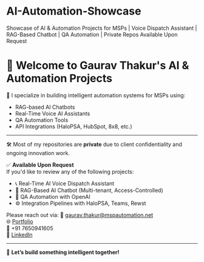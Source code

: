 # AI-Automation-Showcase
Showcase of AI &amp; Automation Projects for MSPs | Voice Dispatch Assistant | RAG-Based Chatbot | QA Automation | Private Repos Available Upon Request

# 👋 Welcome to Gaurav Thakur's AI & Automation Projects

🚀 I specialize in building intelligent automation systems for MSPs using:
- RAG-based AI Chatbots
- Real-Time Voice AI Assistants
- QA Automation Tools
- API Integrations (HaloPSA, HubSpot, 8x8, etc.)

---

🛠 Most of my repositories are **private** due to client confidentiality and ongoing innovation work.

✅ **Available Upon Request**  
If you'd like to review any of the following projects:
- 📞 Real-Time AI Voice Dispatch Assistant
- 💬 RAG-Based AI Chatbot (Multi-tenant, Access-Controlled)
- 🧠 QA Automation with OpenAI
- ⚙️ Integration Pipelines with HaloPSA, Teams, Rewst

Please reach out via:
📧 gaurav.thakur@mspautomation.net  
🌐 [Portfolio](https://gauravthakur.mspautomation.net)  
📱 +91 7650941605  
💼 [LinkedIn](https://www.linkedin.com/in/gaurav-thakur-91509923a)

---

🔐 **Let’s build something intelligent together!**
